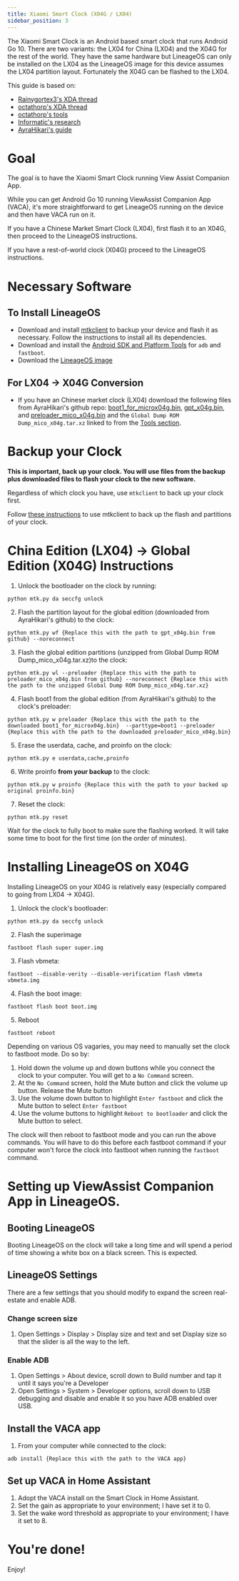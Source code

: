 ```yaml
---
title: Xiaomi Smart Clock (X04G / LX04)
sidebar_position: 3
---
```


The Xiaomi Smart Clock is an Android based smart clock that runs Android Go 10. There are two variants: the LX04 for China (LX04) and the X04G for the rest of the world. They have the same hardware but LineageOS can only be installed on the LX04 as the LineageOS image for this device assumes the LX04 partition layout. Fortunately the X04G can be flashed to the LX04.

This guide is based on:
- [Rainygortex3's XDA thread](https://xdaforums.com/t/guide-xiaomi-smart-clock-guide-to-convert-lx04-china-edition-to-x04g-global-edition-and-vice-versa.4665010/)
- [octathorp's XDA thread](https://xdaforums.com/t/xiaomi-mi-smart-clock-development-guide-gsi.4629771/)
- [octathorp's tools](https://github.com/octathorp/x04g_tools)
- [Informatic's research](https://github.com/Informatic/xiaomi-x04g-research)
- [AyraHikari's guide](https://github.com/AyraHikari/xiaomi-x04g-lx04/tree/main)

# Goal

The goal is to have the Xiaomi Smart Clock running View Assist Companion App. 

While you can get Android Go 10 running ViewAssist Companion App (VACA), it's more straightforward to get LineageOS running on the device and then have VACA run on it.

If you have a Chinese Market Smart Clock (LX04), first flash it to an X04G, then proceed to the LineageOS instructions.

If you have a rest-of-world clock (X04G) proceed to the LineageOS instructions.

# Necessary Software

## To Install LineageOS
- Download and install [mtkclient]( https://github.com/bkerler/mtkclient) to backup your device and flash it as necessary. Follow the instructions to install all its dependencies.
- Download and install the [Android SDK and Platform Tools](https://developer.android.com/tools/releases/platform-tools) for `adb` and `fastboot`.
- Download the [LineageOS image](https://androidfilehost.com/?fid=10620683726822080854)


## For LX04 -> X04G Conversion
- If you have an Chinese market clock (LX04) download the following files from AyraHikari's github repo: [boot1_for_microx04g.bin](https://github.com/AyraHikari/xiaomi-x04g-lx04/blob/main/files/boot1_for_microx04g.bin), [gpt_x04g.bin](https://github.com/AyraHikari/xiaomi-x04g-lx04/blob/main/files/gpt_x04g.bin), and [preloader_mico_x04g.bin](https://github.com/AyraHikari/xiaomi-x04g-lx04/blob/main/files/preloader_mico_x04g.bin) and the `Global Dump ROM Dump_mico_x04g.tar.xz` linked to from the [Tools section](https://github.com/AyraHikari/xiaomi-x04g-lx04/blob/main/convert-lx04-to-x04g.md#tools).


# Backup your Clock

**This is important, back up your clock. You will use files from the backup plus downloaded files to flash your clock to the new software.**

Regardless of which clock you have, use `mtkclient` to back up your clock first.

Follow [these instructions](https://github.com/octathorp/x04g_tools/blob/master/howtos/BackupFlash.md#mtkclient) to use mtkclient to back up the flash and partitions of your clock.

# China Edition (LX04) -> Global Edition (X04G) Instructions

1. Unlock the bootloader on the clock by running: 
```
python mtk.py da seccfg unlock
```
2. Flash the partition layout for the global edition (downloaded from AyraHikari's github) to the clock: 
```
python mtk.py wf {Replace this with the path to gpt_x04g.bin from github} --noreconnect
```
3. Flash the global edition partitions (unzipped from Global Dump ROM Dump_mico_x04g.tar.xz)to the clock: 
```
python mtk.py wl --preloader {Replace this with the path to preloader_mico_x04g.bin from github} --noreconnect {Replace this with the path to the unzipped Global Dump ROM Dump_mico_x04g.tar.xz}
```
4. Flash boot1 from the global edition (from AyraHikari's github) to the clock's preloader: 
```
python mtk.py w preloader {Replace this with the path to the downloaded boot1_for_microx04g.bin}  --parttype=boot1 --preloader {Replace this with the path to the downloaded preloader_mico_x04g.bin}
```
5. Erase the userdata, cache, and proinfo on the clock: 
```
python mtk.py e userdata,cache,proinfo
```
6. Write proinfo **from your backup** to the clock: 
```
python mtk.py w proinfo {Replace this with the path to your backed up original proinfo.bin}
```
7. Reset the clock: 
```
python mtk.py reset
```

Wait for the clock to fully boot to make sure the flashing worked. It will take some time to boot for the first time (on the order of minutes).

# Installing LineageOS on X04G

Installing LineageOS on your X04G is relatively easy (especially compared to going from LX04 -> X04G).

1. Unlock the clock's bootloader: 
```
python mtk.py da seccfg unlock
```
2. Flash the superimage
```
fastboot flash super super.img
```
3. Flash vbmeta: 
```
fastboot --disable-verity --disable-verification flash vbmeta vbmeta.img
```
4. Flash the boot image: 
```
fastboot flash boot boot.img
```
5. Reboot
```
fastboot reboot
```

Depending on various OS vagaries, you may need to manually set the clock to fastboot mode. Do so by:
1. Hold down the volume up and down buttons while you connect the clock to your computer. You will get to a `No Command` screen.
1. At the `No Command` screen, hold the Mute button and click the volume up button. Release the Mute button
1. Use the volume down button to highlight `Enter fastboot` and click the Mute button to select `Enter fastboot`
1. Use the volume buttons to highlight `Reboot to bootloader` and click the Mute button to select.

The clock will then reboot to fastboot mode and you can run the above commands. You will have to do this before each fastboot command if your computer won't force the clock into fastboot when running the `fastboot` command.

# Setting up ViewAssist Companion App in LineageOS.

## Booting LineageOS

Booting LineageOS on the clock will take a long time and will spend a period of time showing a white box on a black screen. This is expected.

## LineageOS Settings

There are a few settings that you should modify to expand the screen real-estate and enable ADB.

### Change screen size
1. Open Settings > Display > Display size and text and set Display size so that the slider is all the way to the left.

### Enable ADB

1. Open Settings > About device, scroll down to Build number and tap it until it says you're a Developer
1. Open Settings > System > Developer options, scroll down to USB debugging and disable and enable it so you have ADB enabled over USB.

## Install the VACA app

1. From your computer while connected to the clock:
```
adb install {Replace this with the path to the VACA app}
```

## Set up VACA in Home Assistant
1. Adopt the VACA install on the Smart Clock in Home Assistant.
1. Set the gain as appropriate to your environment; I have set it to 0.
1. Set the wake word threshold as appropriate to your environment; I have it set to 8.

# You're done!
Enjoy!